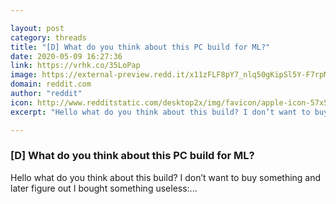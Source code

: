 ```yaml
---

layout: post
category: threads
title: "[D] What do you think about this PC build for ML?"
date: 2020-05-09 16:27:36
link: https://vrhk.co/35LoPap
image: https://external-preview.redd.it/x11zFLF8pY7_nlq50gKipSl5Y-F7rpMQHUbqdDXr0cI.jpg?width=500&height=261.780104712&auto=webp&crop=500:261.780104712,smart&s=42f9bde43cb7dd50df3f528957cc2d12a7dcdd5f
domain: reddit.com
author: "reddit"
icon: http://www.redditstatic.com/desktop2x/img/favicon/apple-icon-57x57.png
excerpt: "Hello what do you think about this build? I don’t want to buy something and later figure out I bought something useless:..."

---
```


### [D] What do you think about this PC build for ML?

Hello what do you think about this build? I don’t want to buy something and later figure out I bought something useless:...